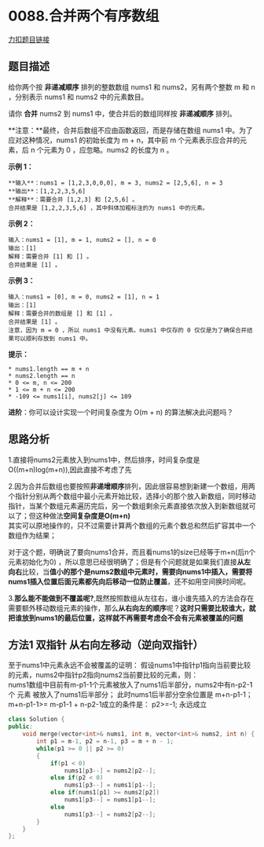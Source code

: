 <p id="合并两个有序数组"></p>

# 0088.合并两个有序数组   
[力扣题目链接](https://leetcode-cn.com/problems/merge-sorted-array/)    


## 题目描述  

给你两个按 **非递减顺序** 排列的整数数组 nums1 和 nums2，另有两个整数 m 和 n ，分别表示 nums1 和 nums2 中的元素数目。  

请你 **合并** nums2 到 nums1 中，使合并后的数组同样按 **非递减顺序** 排列。    

**注意：**最终，合并后数组不应由函数返回，而是存储在数组 nums1 中。为了应对这种情况，nums1 的初始长度为 m + n，其中前 m 个元素表示应合并的元素，后 n 个元素为 0 ，应忽略。nums2 的长度为 n 。    


**示例 1：**

    **输入**：nums1 = [1,2,3,0,0,0], m = 3, nums2 = [2,5,6], n = 3
    **输出**：[1,2,2,3,5,6]
    **解释**：需要合并 [1,2,3] 和 [2,5,6] 。
    合并结果是 [1,2,2,3,5,6] ，其中斜体加粗标注的为 nums1 中的元素。

**示例 2：**

    输入：nums1 = [1], m = 1, nums2 = [], n = 0
    输出：[1]
    解释：需要合并 [1] 和 [] 。 
    合并结果是 [1] 。

**示例 3：**

    输入：nums1 = [0], m = 0, nums2 = [1], n = 1
    输出：[1]
    解释：需要合并的数组是 [] 和 [1] 。
    合并结果是 [1] 。
    注意，因为 m = 0 ，所以 nums1 中没有元素。nums1 中仅存的 0 仅仅是为了确保合并结果可以顺利存放到 nums1 中。

**提示：**

    * nums1.length == m + n
    * nums2.length == n
    * 0 <= m, n <= 200
    * 1 <= m + n <= 200
    * -109 <= nums1[i], nums2[j] <= 109

**进阶**：你可以设计实现一个时间复杂度为 O(m + n) 的算法解决此问题吗？  


## 思路分析  

1.直接将nums2元素放入到nums1中，然后排序，时间复杂度是O((m+n)log(m+n)),因此直接不考虑了先  

2.因为合并后数组也要按照**非递增顺序**排列，因此很容易想到新建一个数组，用两个指针分别从两个数组中最小元素开始比较，选择小的那个放入新数组，同时移动指针，当某个数组元素遍历完后，另一个数组剩余元素直接依次放入到新数组就可以了；但这种做法**空间复杂度是O(m+n)**  
其实可以原地操作的，只不过需要计算两个数组的元素个数总和然后扩容其中一个数组作为结果；     

对于这个题，明确说了要向nums1合并，而且看nums1的size已经等于m+n(后n个元素初始化为0) ，所以意思已经很明确了；但是有个问题就是如果我们直接**从左向右**比较，当**值小的那个是nums2数组中元素时，需要向nums1中插入，需要将nums1插入位置后面元素都先向后移动一位防止覆盖**，还不如用空间换时间呢。 

3.**那么能不能做到不覆盖呢?**,既然按照数组从左往右，谁小谁先插入的方法会存在需要额外移动数组元素的操作，那么**从右向左的顺序**呢？**这时只需要比较谁大，就把谁放到nums1的最后位置，这样就不再需要考虑会不会有元素被覆盖的问题**  

## 方法1 双指针 从右向左移动（逆向双指针）

至于nums1中元素永远不会被覆盖的证明： 假设nums1中指针p1指向当前要比较的元素，nums2中指针p2指向nums2当前要比较的元素，则：  
nums1数组中目前有m-p1-1个元素被放入了nums1后半部分，nums2中有n-p2-1个 元素 被放入了nums1后半部分； 此时nums1后半部分空余位置是 m+n-p1-1；  
      m+n-p1-1>= m-p1-1 + n-p2-1成立的条件是： p2>=-1; 永远成立

```cpp
class Solution {
public:
    void merge(vector<int>& nums1, int m, vector<int>& nums2, int n) {
        int p1 = m-1, p2 = n-1, p3 = m + n - 1;
        while(p1 >= 0 || p2 >= 0)
        {    
            if(p1 < 0)  
                nums1[p3--] = nums2[p2--];          
            else if(p2 < 0)
                nums1[p3--] = nums1[p1--];
            else if(nums1[p1] >= nums2[p2])
                nums1[p3--] = nums1[p1--];
            else   
                nums1[p3--] = nums2[p2--];
        }
    }
};
```

